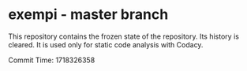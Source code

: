 # exempi - master branch

This repository contains the frozen state of the repository.
Its history is cleared. It is used only for static code
analysis with Codacy.

Commit Time: 1718326358